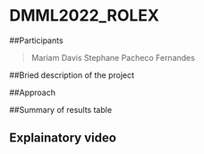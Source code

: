 # DMML2022_ROLEX

##Participants
> Mariam Davis
> Stephane Pacheco Fernandes

##Bried description of the project

##Approach

##Summary of results table

## Explainatory video

